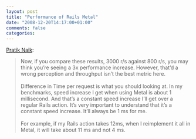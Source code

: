 ```yaml
---
layout: post
title: "Performance of Rails Metal"
date: "2008-12-20T14:17:00+01:00"
comments: false
categories: 
---
```


<p><a href="http://weblog.rubyonrails.org/2008/12/20/performance-of-rails-metal">Pratik Naik</a>:</p>

<blockquote>
<p>Now, if you compare these results, 3000 r/s against 800 r/s, you may think you’re seeing a 3x performance increase. However, that’d a wrong perception and throughput isn’t the best metric here.<br /><br />Difference in Time per request is what you should looking at. In my benchmarks, speed increase I get when using Metal is about 1 millisecond. And that’s a constant speed increase I’ll get over a regular Rails action. It’s very important to understand that it’s a constant speed increase. It’ll always be 1 ms for me.<br /><br />For example, if my Rails action takes 12ms, when I reimplement it all in Metal, it will take about 11 ms and not 4 ms.</p>
</blockquote>


